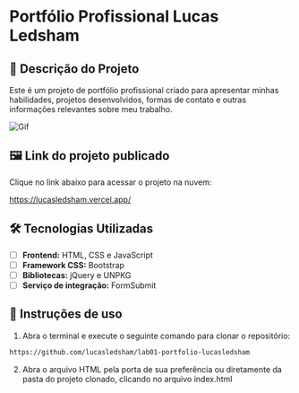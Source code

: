 # Portfólio Profissional Lucas Ledsham

## 📖 Descrição do Projeto
Este é um projeto de portfólio profissional criado para apresentar minhas habilidades, projetos desenvolvidos, formas de contato e outras informações relevantes sobre meu trabalho. 

![Gif](./gif/gif.gif)


## 🖼️ Link do projeto publicado
Clique no link abaixo para acessar o projeto na nuvem:

https://lucasledsham.vercel.app/

## 🛠 Tecnologias Utilizadas
- [ ] **Frontend:** HTML, CSS e JavaScript
- [ ] **Framework CSS:** Bootstrap
- [ ] **Bibliotecas:** jQuery e UNPKG
- [ ] **Serviço de integração:** FormSubmit

## 📝 Instruções de uso
1. Abra o terminal e execute o seguinte comando para clonar o repositório:

```sh
https://github.com/lucasledsham/lab01-portfolio-lucasledsham

```

2. Abra o arquivo HTML pela porta de sua preferência ou diretamente da pasta do projeto clonado, clicando no arquivo index.html
